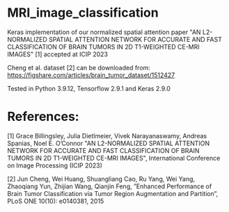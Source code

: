 # MRI_image_classification
Keras implementation of our normalized spatial attention paper "AN L2-NORMALIZED SPATIAL ATTENTION NETWORK FOR ACCURATE AND FAST
CLASSIFICATION OF BRAIN TUMORS IN 2D T1-WEIGHTED CE-MRI IMAGES" [1] accepted at ICIP 2023

Cheng et al. dataset [2] can be downloaded from:
https://figshare.com/articles/brain_tumor_dataset/1512427

Tested in Python 3.9.12, Tensorflow 2.9.1 and Keras 2.9.0

# References:

[1] Grace Billingsley, Julia Dietlmeier, Vivek Narayanaswamy, Andreas Spanias, Noel E. O’Connor "AN L2-NORMALIZED SPATIAL ATTENTION NETWORK FOR ACCURATE AND FAST
CLASSIFICATION OF BRAIN TUMORS IN 2D T1-WEIGHTED CE-MRI IMAGES", International Conference on Image Processing (ICIP 2023)

[2] Jun Cheng, Wei Huang, Shuangliang Cao, Ru Yang, Wei Yang, Zhaoqiang Yun, Zhijian Wang, Qianjin Feng, ”Enhanced Performance of Brain Tumor Classification via Tumor Region Augmentation and Partition”, PLoS ONE 10(10): e0140381, 2015
